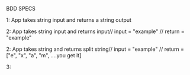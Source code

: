 BDD SPECS

1: App takes string input and returns a string output

2: App takes string input and returns input// input = "example" // return = "example"

2: App takes string and returns split string// input = "example" // return = ["e", "x", "a", "m", ....you get it]

3: